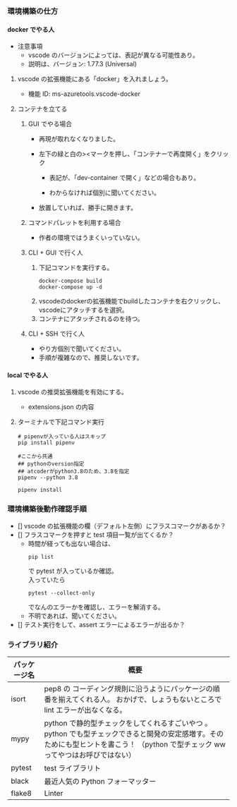 ### 環境構築の仕方

#### docker でやる人

- 注意事項
  - vscode のバージョンによっては、表記が異なる可能性あり。
  - 説明は、バージョン: 1.77.3 (Universal)

1. vscode の拡張機能にある「docker」を入れましょう。

   - 機能 ID: ms-azuretools.vscode-docker

1. コンテナを立てる

   1. GUI でやる場合
      -  再現が取れなくなりました。

      - 左下の緑と白の><マークを押し、「コンテナーで再度開く」をクリック

        - 表記が、「dev-container で開く」などの場合もあり。

        - わからなければ個別に聞いてください。

      - 放置していれば、勝手に開きます。

   1. コマンドパレットを利用する場合
      - 作者の環境ではうまくいっていない。
   1. CLI + GUI で行く人
      1. 下記コマンドを実行する。
         ```
         docker-compose build
         docker-compose up -d
         ```
      1. vscodeのdockerの拡張機能でbuildしたコンテナを右クリックし、vscodeにアタッチするを選択。
      1. コンテナにアタッチされるのを待つ。
   1. CLI + SSH で行く人
      - やり方個別で聞いてください。
      - 手順が複雑なので、推奨しないです。

#### local でやる人

1. vscode の推奨拡張機能を有効にする。
   - extensions.json の内容
1. ターミナルで下記コマンド実行

   ```
   # pipenvが入っている人はスキップ
   pip install pipenv

   #ここから共通
   ## pythonのversion指定
   ## atcoderがpython3.8のため、3.8を指定
   pipenv --python 3.8

   pipenv install
   ```

### 環境構築後動作確認手順

- [] vscode の拡張機能の欄（デフォルト左側）にフラスコマークがあるか？
- [] フラスコマークを押すと test 項目一覧が出てくるか？
  - 時間が経っても出ない場合は、
    ```
    pip list
    ```
    で pytest が入っているか確認。  
    入っていたら
    ```
    pytest --collect-only
    ```
    でなんのエラーかを確認し、エラーを解消する。
  - 不明であれば、聞いてください。
- [] テスト実行をして、assert エラーによるエラーが出るか？

### ライブラリ紹介

| パッケージ名 | 概要                                                                                                                                                                              |
| ------------ | --------------------------------------------------------------------------------------------------------------------------------------------------------------------------------- |
| isort        | pep8 の コーディング規則に沿うようにパッケージの順番を揃えてくれる人。 おかげで、しょうもないところで lint エラーが出なくなる。                                                   |
| mypy         | python で静的型チェックをしてくれるすごいやつ 。python でも型チェックできると開発の安定感増す。そのためにも型ヒントを書こう！ （python で型チェック ww ってやつはお呼びではない） |
| pytest       | test ライブラリト                                                                                                                                                                 |
| black        | 最近人気の Python フォーマッター                                                                                                                                                  |
| flake8       | Linter                                                                                                                                                                            |
